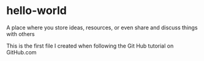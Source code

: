 # hello-world
A place where you store ideas, resources, or even share and discuss things with others

This is the first file I created when following the Git Hub tutorial on GitHub.com
